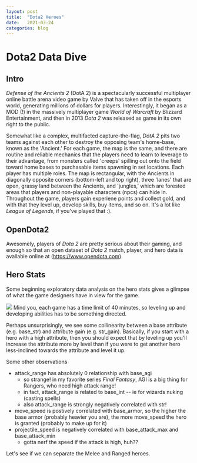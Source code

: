 ```yaml
---
layout: post
title:  "Dota2 Heroes"
date:   2021-03-24
categories: blog
---
```


<script src="https://cdnjs.cloudflare.com/ajax/libs/mathjax/2.7.0/MathJax.js?config=TeX-AMS-MML_HTMLorMML" type="text/javascript"></script>

# Dota2 Data Dive

## Intro
*Defense of the Ancients 2* (DotA 2) is a spectacularly successful multiplayer online battle arena video game by Valve that has taken off in the esports world, generating millions of dollars for players. Interestingly, it began as a MOD (!) in the massively multiplayer game *World of Warcraft* by Blizzard Entertainment, and then in 2013 *Dota 2* was released as game in its own right to the public. 

Somewhat like a complex, multifacted capture-the-flag, *DotA 2* pits two teams against each other to destroy the opposing team's home-base, known as the 'Ancient.' For each game, the map is the same, and there are routine and reliable mechanics that the players need to learn to leverage to their advantage, from monsters called 'creeps' spilling out onto the field toward home bases to purchasable items spawning in set locations. Each player has multiple roles. The map is rectangular, with the Ancients in diagonally opposite corners (bottom-left and top right), three 'lanes' that are open, grassy land between the Ancients, and 'jungles,' which are forested areas that players and non-playable characters (npcs) can hide in. Throughout the game, players gain experiene points and collect gold, and with that they level up, develop skills, buy items, and so on. It's a lot like *League of Legends*, if you've played that :).

## OpenDota2

Awesomely, players of *Dota 2* are pretty serious about their gaming, and enough so that an open dataset of *Dota 2* match, player, and hero data is available online at (https://www.opendota.com). 



## Hero Stats

Some beginning exploratory data analysis on the hero stats gives a glimpse of what the game designers have in view for the game. 

<img src="{{site.baseurl}}/assets/img/hero_corr.png">
Mind you, each game has a time limit of 40 minutes, so leveling up and developing abilities has to be something directed.

Perhaps unsurprisingly, we see some collinearity between a base attribute (e.g. base_str) and attribute gain (e.g. str_gain). Basically, if you start with a hero with a high attribute, then you should expect that by leveling up you'll increase the attribute more by level than if you were to get another hero less-inclined towards the attribute and level it up. 

Some other observations
* attack_range has absolutely 0 relationship with base_agi
   * so strange! in my favorite series *Final Fantasy*, AGI is a big thing for Rangers, who need high attack range!
   * in fact, attack_range is related to base_int -- ie for wizards nuking (casting spells)
   * also attack_range is strongly negatively correlated with str!
* move_speed is postively correlated with base_armor, so the higher the base armor (probably heavier you are), the more move_speed the hero is granted (probably to make up for it)
* projectile_speed is negatively correlated with base_attack_max and base_attack_min
   * gotta nerf the speed if the attack is high, huh??
   
Let's see if we can separate the Melee and Ranged heroes.
